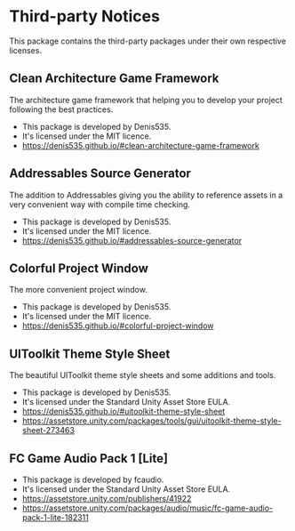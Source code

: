 # Third-party Notices
This package contains the third-party packages under their own respective licenses.

## Clean Architecture Game Framework
The architecture game framework that helping you to develop your project following the best practices.
- This package is developed by Denis535.
- It's licensed under the MIT licence.
- https://denis535.github.io/#clean-architecture-game-framework

## Addressables Source Generator
The addition to Addressables giving you the ability to reference assets in a very convenient way with compile time checking.
- This package is developed by Denis535.
- It's licensed under the MIT licence.
- https://denis535.github.io/#addressables-source-generator

## Colorful Project Window
The more convenient project window.
- This package is developed by Denis535.
- It's licensed under the MIT licence.
- https://denis535.github.io/#colorful-project-window

## UIToolkit Theme Style Sheet
The beautiful UIToolkit theme style sheets and some additions and tools.
- This package is developed by Denis535.
- It's licensed under the Standard Unity Asset Store EULA.
- https://denis535.github.io/#uitoolkit-theme-style-sheet
- https://assetstore.unity.com/packages/tools/gui/uitoolkit-theme-style-sheet-273463

## FC Game Audio Pack 1 [Lite]
- This package is developed by fcaudio.
- It's licensed under the Standard Unity Asset Store EULA.
- https://assetstore.unity.com/publishers/41922
- https://assetstore.unity.com/packages/audio/music/fc-game-audio-pack-1-lite-182311
